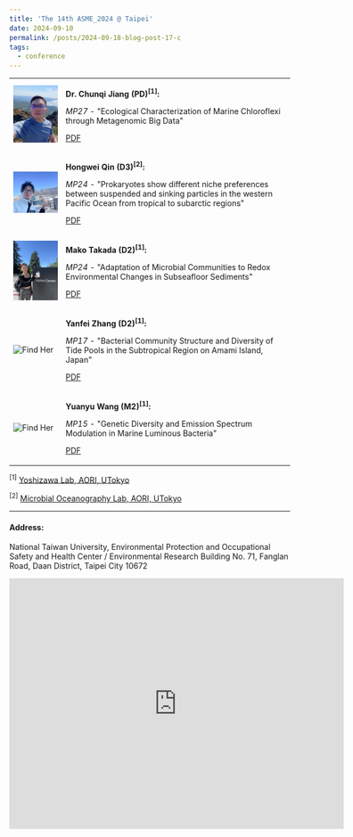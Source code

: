 ```yaml
---
title: 'The 14th ASME_2024 @ Taipei'
date: 2024-09-10
permalink: /posts/2024-09-18-blog-post-17-c
tags:
  - conference
---
```


<!--
<p align="center">
<img src="/images/conference/asme2024/aori-s3.jpg" width="100%" /> 
</p>
<!--

Five members of the Microbial Lab from [*Atmosphere and Ocean Research Institute, The University of Tokyo*](https://www.aori.u-tokyo.ac.jp/index.html) are now participating " [The 14th ASME](https://sites.google.com/view/asme2024-taipei/home) " at *Taipei* from **18 Sep to 20 Sep**. 
Please be welcome to our poster sessions. Check the PDF details as follows.

---

<!--
+ **Dr. Chunqi Jiang (PD)[^1]:** 

  *MP27* - "Ecological Characterization of Marine Chloroflexi through Metagenomic Big Data". [PDF](/images/conference/asme2024/AMSE2024-MP27.pdf)

+ **Hongwei Qin (D3)[^2]:**

  *MP24* - "Prokaryotes show different niche preferences between suspended and sinking particles in the western Pacific Ocean from tropical to subarctic regions" [PDF](/images/conference/asme2024/AMSE2024-MP24.pdf)
  
+ **Mako Takada (D2)[^1]:**

  *MP16* - "Adaptation of Microbial Communities to Redox Environmental Changes in Subseafloor Sediments" [PDF]()  

+ **Yanfei Zhang (D2)[^1]:**

  *MP17* - "Bacterial Community Structure and Diversity of Tide Pools in the Subtropical Region on Amami Island, Japan" [PDF]()

+ **Yuanyu Wang (M2)[^1]:**

  *MPxx* - "Genetic Diversity and Emission Spectrum Modulation in Marine Luminous Bacteria" [PDF]() 

[^1]: [Yoshizawa Lab, AORI, UTokyo](https://genedynamics.aori.u-tokyo.ac.jp/en/)

[^2]: [Microbial Oceanography Lab, AORI, UTokyo](http://ecosystem.aori.u-tokyo.ac.jp/microbiology-wp/)

<p align="center"> <img src="/images/CJ-selfi.jpg" width="20%" /> </p>
<p align="center"> Dr. Chunqi Jiang </p>

<p align="center"> <img src="/images/conference/asme2024/qin.jpg" width="20%" /> </p>
<p align="center"> Hongwei Qin </p>

<p align="center"> <img src="/images/conference/asme2024/takada.jpeg" width="20%" />  </p>
<p align="center"> Mako Takada </p>

<p align="center"> <img src="/images/xxx.jpg" width="20%" />  </p>
<p align="center"> Fanfei Zhang </p>

<p align="center"> <img src="/images/xxx.jpg" width="20%" />  </p>
<p align="center"> Yuanyu Wang </p>
-->

<table>
  <tr>
    <td>
      <img src="/images/CJ-selfi.jpg" alt="Description" width="150"/> <!-- width="200" -->
    </td>
    <td>
      <p><strong>Dr. Chunqi Jiang (PD)<sup>[1]</sup>:</strong></p> <!-- 使用 <strong> 实现加粗 -->
      <p><em>MP27</em> - "Ecological Characterization of Marine Chloroflexi through Metagenomic Big Data" </p>
      <p><a href="/images/conference/asme2024/AMSE2024-MP27.pdf">PDF</a></p> <!-- 使用 <em> 实现斜体，<a> 实现链接 -->
    </td>
  </tr>
  
  <tr>
    <td>
      <img src="/images/conference/asme2024/qin.jpg" alt="Description" width="200"/>
    </td>
    <td>
      <p><strong>Hongwei Qin (D3)<sup>[2]</sup>:</strong></p> <!-- <strong> bold -->
      <p><em>MP24</em> - "Prokaryotes show different niche preferences between suspended and sinking particles in the western Pacific Ocean from tropical to subarctic regions" </p>
      <p><a href="/images/conference/asme2024/AMSE2024-MP24.pdf">PDF</a></p> <!--  <em> italic，<a> link -->
    </td>
  </tr>

  <tr>
    <td>
      <img src="/images/conference/asme2024/takada.jpeg" alt="Description" width="200"/>
    </td>
    <td>
      <p><strong>Mako Takada (D2)<sup>[1]</sup>:</strong></p> 
      <p><em>MP24</em> - "Adaptation of Microbial Communities to Redox Environmental Changes in Subseafloor Sediments" </p>
      <p><a href="/images/conference/asme2024/AMSE2024-MP16.pdf">PDF</a></p> 
    </td>
  </tr>

  <tr>
    <td>
      <img src="/images/conference/asme2024/xxx.jpeg" alt="Find Her" width="200"/>
    </td>
    <td>
      <p><strong>Yanfei Zhang (D2)<sup>[1]</sup>:</strong></p> 
      <p><em>MP17</em> - "Bacterial Community Structure and Diversity of Tide Pools in the Subtropical Region on Amami Island, Japan" </p>
      <p><a href="/images/conference/asme2024/AMSE2024-MP17.pdf">PDF</a></p> 
    </td>
  </tr>

  <tr>
    <td>
      <img src="/images/conference/asme2024/xxx.jpeg" alt="Find Her" width="200"/>
    </td>
    <td>
      <p><strong>Yuanyu Wang (M2)<sup>[1]</sup>:</strong></p> 
      <p><em>MP15</em> - "Genetic Diversity and Emission Spectrum Modulation in Marine Luminous Bacteria" </p>
      <p><a href="/images/conference/asme2024/AMSE2024-MP15.pdf">PDF</a></p> 
    </td>
  </tr>
  
</table>

<p><sup>[1]</sup> <a href="https://genedynamics.aori.u-tokyo.ac.jp/en/">Yoshizawa Lab, AORI, UTokyo</a></p>

<p><sup>[2]</sup> <a href="http://ecosystem.aori.u-tokyo.ac.jp/microbiology-wp/">Microbial Oceanography Lab, AORI, UTokyo</a></p>



---

#### Address:

National Taiwan University, Environmental Protection and Occupational Safety and Health Center / Environmental Research Building
No. 71, Fanglan Road, Daan District, Taipei City 10672
<iframe src="https://www.google.com/maps/embed?pb=!1m18!1m12!1m3!1d3615.6476859242093!2d121.54491269999998!3d25.012084800000004!2m3!1f0!2f0!3f0!3m2!1i1024!2i768!4f13.1!3m3!1m2!1s0x3442aa2368785bcf%3A0x3bc7974cdb94d001!2sEnvironmental%20Protection%20and%20Occupational%20Safety%20and%20Health%20Center%2C%20National%20Taiwan%20University!5e0!3m2!1sen!2sjp!4v1726023924218!5m2!1sen!2sjp" width="600" height="450" style="border:0;" allowfullscreen="" loading="lazy" referrerpolicy="no-referrer-when-downgrade"></iframe>
